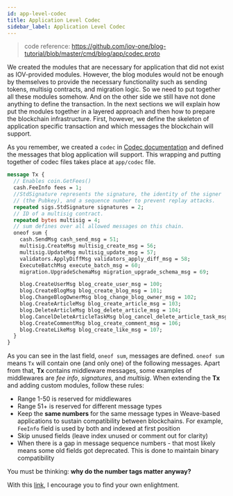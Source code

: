 ```yaml
---
id: app-level-codec
title: Application Level Codec
sidebar_label: Application Level Codec
---
```


> code reference: https://github.com/iov-one/blog-tutorial/blob/master/cmd/blog/app/codec.proto

We created the modules that are necessary for application that did not exist as IOV-provided modules. However, the blog modules would not be enough by themselves to provide the necessary functionality such as sending tokens, multisig contracts, and migration logic. So we need to put together all these modules somehow. And on the other side we still have not done anything to define the transaction. In the next sections we will explain how put the modules together in a layered approach and then how to prepare the blockchain infrastructure. First, however, we define the skeleton of application specific transaction and which messages the blockchain will support.

As you remember, we created a `codec` in [Codec documentation](weave/tutorial/codec) and defined the messages that blog application will support. This wrapping and putting together of codec files takes place at `app/codec` file.

```protobuf
message Tx {
  // Enables coin.GetFees()
  cash.FeeInfo fees = 1;
  //StdSignature represents the signature, the identity of the signer
  // (the Pubkey), and a sequence number to prevent replay attacks.
  repeated sigs.StdSignature signatures = 2;
  // ID of a multisig contract.
  repeated bytes multisig = 4;
  // sum defines over all allowed messages on this chain.
  oneof sum {
    cash.SendMsg cash_send_msg = 51;
    multisig.CreateMsg multisig_create_msg = 56;
    multisig.UpdateMsg multisig_update_msg = 57;
    validators.ApplyDiffMsg validators_apply_diff_msg = 58;
    ExecuteBatchMsg execute_batch_msg = 60;
    migration.UpgradeSchemaMsg migration_upgrade_schema_msg = 69;

    blog.CreateUserMsg blog_create_user_msg = 100;
    blog.CreateBlogMsg blog_create_blog_msg = 101;
    blog.ChangeBlogOwnerMsg blog_change_blog_owner_msg = 102;
    blog.CreateArticleMsg blog_create_article_msg = 103;
    blog.DeleteArticleMsg blog_delete_article_msg = 104;
    blog.CancelDeleteArticleTaskMsg blog_cancel_delete_article_task_msg = 105;
    blog.CreateCommentMsg blog_create_comment_msg = 106;
    blog.CreateLikeMsg blog_create_like_msg = 107;
  }
}
```

As you can see in the last field, `oneof sum`, messages are defined. `oneof sum` means `Tx` will contain one (and only one) of the following messages. Apart from that, **Tx** contains middleware messages, some examples of middlewares are _fee info_, _signatures_, and _multisig_.
When extending the **Tx** and adding custom modules, follow these rules:

- Range 1-50 is reserved for middlewares
- Range 51+ is reserved for different message types
- Keep the **same numbers** for the same message types in Weave-based applications to sustain compatibility between blockchains. For example, `FeeInfo` field is used by both and indexed at first position
- Skip unused fields (leave index unused or comment out for clarity)
- When there is a gap in message sequence numbers - that most likely means some old fields got deprecated. This is done to maintain binary compatibility

You must be thinking: **why do the number tags matter anyway?**

With this [link](https://developers.google.com/protocol-buffers/docs/proto3#assigning-field-numbers), I encourage you to find your own enlightment.
